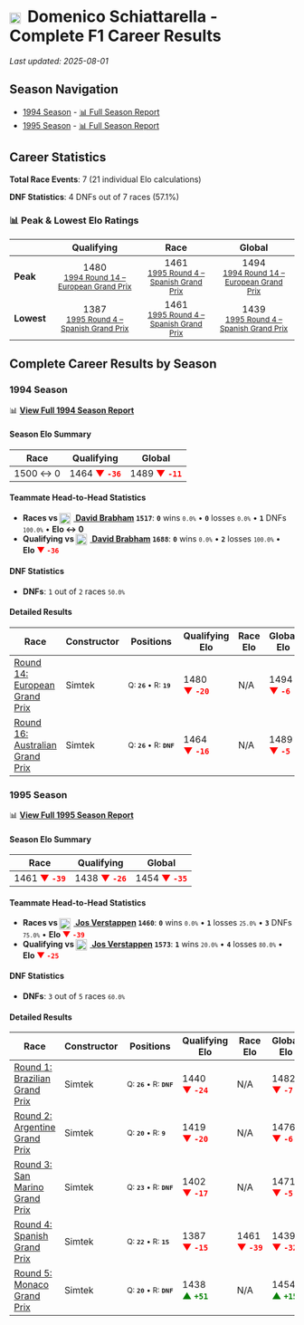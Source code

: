 # <img src="https://upload.wikimedia.org/wikipedia/commons/0/03/Flag_of_Italy.svg" alt="Italy" width="20" height="auto" style="vertical-align: middle; margin-right: 5px;" onerror="this.outerHTML='🇮🇹'; this.style.marginRight='5px';"/> Domenico Schiattarella - Complete F1 Career Results

*Last updated: 2025-08-01*

## Season Navigation

- [1994 Season](#1994-season) - [📊 Full Season Report](../seasons/1994-season-report)
- [1995 Season](#1995-season) - [📊 Full Season Report](../seasons/1995-season-report)

## Career Statistics

**Total Race Events**: 7 (21 individual Elo calculations)

**DNF Statistics**: 4 DNFs out of 7 races (57.1%)

### 📊 Peak & Lowest Elo Ratings

| &nbsp; | Qualifying | Race | Global |
|-------|------------|------|--------|
| **Peak** | <center> 1480 <br/><small> [1994 Round 14 – European Grand Prix](../seasons/1994-season-report#round-14-european-grand-prix) </small></center> | <center> 1461 <br/><small> [1995 Round 4 – Spanish Grand Prix](../seasons/1995-season-report#round-4-spanish-grand-prix) </small></center> | <center> 1494  <br/><small> [1994 Round 14 – European Grand Prix](../seasons/1994-season-report#round-14-european-grand-prix) </small></center> |
| **Lowest** | <center> 1387 <br/><small> [1995 Round 4 – Spanish Grand Prix](../seasons/1995-season-report#round-4-spanish-grand-prix) </small></center> | <center> 1461 <br/><small> [1995 Round 4 – Spanish Grand Prix](../seasons/1995-season-report#round-4-spanish-grand-prix) </small></center> | <center> 1439 <br/><small> [1995 Round 4 – Spanish Grand Prix](../seasons/1995-season-report#round-4-spanish-grand-prix) </small></center> |


## Complete Career Results by Season

### 1994 Season

📊 **[View Full 1994 Season Report](../seasons/1994-season-report)**

#### Season Elo Summary

| Race | Qualifying | Global |
|------|------------|--------|
| 1500 ↔ 0 | 1464 **<span style="color: red;">▼&nbsp;`-36`</span>** | 1489 **<span style="color: red;">▼&nbsp;`-11`</span>** |

#### Teammate Head-to-Head Statistics

- **Races vs [<img src="https://upload.wikimedia.org/wikipedia/commons/8/88/Flag_of_Australia_%28converted%29.svg" alt="Australia" width="20" height="auto" style="vertical-align: middle; margin-right: 5px;" onerror="this.outerHTML='🇦🇺'; this.style.marginRight='5px';"/> David Brabham](david-brabham) `1517`**: **`0`** wins <small>`0.0%`</small> • **`0`** losses <small>`0.0%`</small> • **`1`** DNFs <small>`100.0%`</small> • **Elo ↔ 0**
- **Qualifying vs [<img src="https://upload.wikimedia.org/wikipedia/commons/8/88/Flag_of_Australia_%28converted%29.svg" alt="Australia" width="20" height="auto" style="vertical-align: middle; margin-right: 5px;" onerror="this.outerHTML='🇦🇺'; this.style.marginRight='5px';"/> David Brabham](david-brabham) `1688`**: **`0`** wins <small>`0.0%`</small> • **`2`** losses <small>`100.0%`</small> • **Elo <span style="color: red;">▼&nbsp;`-36`</span>**

#### DNF Statistics

- **DNFs**: `1` out of `2` races <small>`50.0%`</small>

#### Detailed Results

| Race | Constructor | Positions | Qualifying Elo | Race Elo | Global Elo | Teammate |
|------|-------------|-----------|----------------|----------|------------|----------|
| [Round 14: European Grand Prix](../seasons/1994-season-report#round-14-european-grand-prix) | Simtek | <small>Q:&nbsp;**`26`**&nbsp;•&nbsp;R:&nbsp;**`19`**</small> | 1480 **<span style="color: red;">▼&nbsp;`-20`</span>** | N/A | 1494 **<span style="color: red;">▼&nbsp;`-6`</span>** | [<img src="https://upload.wikimedia.org/wikipedia/commons/8/88/Flag_of_Australia_%28converted%29.svg" alt="Australia" width="20" height="auto" style="vertical-align: middle; margin-right: 5px;" onerror="this.outerHTML='🇦🇺'; this.style.marginRight='5px';"/> David Brabham](david-brabham)<br/><small>Q:&nbsp;**`25`**&nbsp;•&nbsp;R:&nbsp;**`DNF`**</small> |
| [Round 16: Australian Grand Prix](../seasons/1994-season-report#round-16-australian-grand-prix) | Simtek | <small>Q:&nbsp;**`26`**&nbsp;•&nbsp;R:&nbsp;**`DNF`**</small> | 1464 **<span style="color: red;">▼&nbsp;`-16`</span>** | N/A | 1489 **<span style="color: red;">▼&nbsp;`-5`</span>** | [<img src="https://upload.wikimedia.org/wikipedia/commons/8/88/Flag_of_Australia_%28converted%29.svg" alt="Australia" width="20" height="auto" style="vertical-align: middle; margin-right: 5px;" onerror="this.outerHTML='🇦🇺'; this.style.marginRight='5px';"/> David Brabham](david-brabham)<br/><small>Q:&nbsp;**`24`**&nbsp;•&nbsp;R:&nbsp;**`DNF`**</small> |

### 1995 Season

📊 **[View Full 1995 Season Report](../seasons/1995-season-report)**

#### Season Elo Summary

| Race | Qualifying | Global |
|------|------------|--------|
| 1461 **<span style="color: red;">▼&nbsp;`-39`</span>** | 1438 **<span style="color: red;">▼&nbsp;`-26`</span>** | 1454 **<span style="color: red;">▼&nbsp;`-35`</span>** |

#### Teammate Head-to-Head Statistics

- **Races vs [<img src="https://upload.wikimedia.org/wikipedia/commons/2/20/Flag_of_the_Netherlands.svg" alt="Netherlands" width="20" height="auto" style="vertical-align: middle; margin-right: 5px;" onerror="this.outerHTML='🇳🇱'; this.style.marginRight='5px';"/> Jos Verstappen](jos-verstappen) `1460`**: **`0`** wins <small>`0.0%`</small> • **`1`** losses <small>`25.0%`</small> • **`3`** DNFs <small>`75.0%`</small> • **Elo <span style="color: red;">▼&nbsp;`-39`</span>**
- **Qualifying vs [<img src="https://upload.wikimedia.org/wikipedia/commons/2/20/Flag_of_the_Netherlands.svg" alt="Netherlands" width="20" height="auto" style="vertical-align: middle; margin-right: 5px;" onerror="this.outerHTML='🇳🇱'; this.style.marginRight='5px';"/> Jos Verstappen](jos-verstappen) `1573`**: **`1`** wins <small>`20.0%`</small> • **`4`** losses <small>`80.0%`</small> • **Elo <span style="color: red;">▼&nbsp;`-25`</span>**

#### DNF Statistics

- **DNFs**: `3` out of `5` races <small>`60.0%`</small>

#### Detailed Results

| Race | Constructor | Positions | Qualifying Elo | Race Elo | Global Elo | Teammate |
|------|-------------|-----------|----------------|----------|------------|----------|
| [Round 1: Brazilian Grand Prix](../seasons/1995-season-report#round-1-brazilian-grand-prix) | Simtek | <small>Q:&nbsp;**`26`**&nbsp;•&nbsp;R:&nbsp;**`DNF`**</small> | 1440 **<span style="color: red;">▼&nbsp;`-24`</span>** | N/A | 1482 **<span style="color: red;">▼&nbsp;`-7`</span>** | [<img src="https://upload.wikimedia.org/wikipedia/commons/2/20/Flag_of_the_Netherlands.svg" alt="Netherlands" width="20" height="auto" style="vertical-align: middle; margin-right: 5px;" onerror="this.outerHTML='🇳🇱'; this.style.marginRight='5px';"/> Jos Verstappen](jos-verstappen)<br/><small>Q:&nbsp;**`24`**&nbsp;•&nbsp;R:&nbsp;**`DNF`**</small> |
| [Round 2: Argentine Grand Prix](../seasons/1995-season-report#round-2-argentine-grand-prix) | Simtek | <small>Q:&nbsp;**`20`**&nbsp;•&nbsp;R:&nbsp;**`9`**</small> | 1419 **<span style="color: red;">▼&nbsp;`-20`</span>** | N/A | 1476 **<span style="color: red;">▼&nbsp;`-6`</span>** | [<img src="https://upload.wikimedia.org/wikipedia/commons/2/20/Flag_of_the_Netherlands.svg" alt="Netherlands" width="20" height="auto" style="vertical-align: middle; margin-right: 5px;" onerror="this.outerHTML='🇳🇱'; this.style.marginRight='5px';"/> Jos Verstappen](jos-verstappen)<br/><small>Q:&nbsp;**`14`**&nbsp;•&nbsp;R:&nbsp;**`DNF`**</small> |
| [Round 3: San Marino Grand Prix](../seasons/1995-season-report#round-3-san-marino-grand-prix) | Simtek | <small>Q:&nbsp;**`23`**&nbsp;•&nbsp;R:&nbsp;**`DNF`**</small> | 1402 **<span style="color: red;">▼&nbsp;`-17`</span>** | N/A | 1471 **<span style="color: red;">▼&nbsp;`-5`</span>** | [<img src="https://upload.wikimedia.org/wikipedia/commons/2/20/Flag_of_the_Netherlands.svg" alt="Netherlands" width="20" height="auto" style="vertical-align: middle; margin-right: 5px;" onerror="this.outerHTML='🇳🇱'; this.style.marginRight='5px';"/> Jos Verstappen](jos-verstappen)<br/><small>Q:&nbsp;**`17`**&nbsp;•&nbsp;R:&nbsp;**`DNF`**</small> |
| [Round 4: Spanish Grand Prix](../seasons/1995-season-report#round-4-spanish-grand-prix) | Simtek | <small>Q:&nbsp;**`22`**&nbsp;•&nbsp;R:&nbsp;**`15`**</small> | 1387 **<span style="color: red;">▼&nbsp;`-15`</span>** | 1461 **<span style="color: red;">▼&nbsp;`-39`</span>** | 1439 **<span style="color: red;">▼&nbsp;`-32`</span>** | [<img src="https://upload.wikimedia.org/wikipedia/commons/2/20/Flag_of_the_Netherlands.svg" alt="Netherlands" width="20" height="auto" style="vertical-align: middle; margin-right: 5px;" onerror="this.outerHTML='🇳🇱'; this.style.marginRight='5px';"/> Jos Verstappen](jos-verstappen)<br/><small>Q:&nbsp;**`16`**&nbsp;•&nbsp;R:&nbsp;**`12`**</small> |
| [Round 5: Monaco Grand Prix](../seasons/1995-season-report#round-5-monaco-grand-prix) | Simtek | <small>Q:&nbsp;**`20`**&nbsp;•&nbsp;R:&nbsp;**`DNF`**</small> | 1438 **<span style="color: green;">▲&nbsp;`+51`</span>** | N/A | 1454 **<span style="color: green;">▲&nbsp;`+15`</span>** | [<img src="https://upload.wikimedia.org/wikipedia/commons/2/20/Flag_of_the_Netherlands.svg" alt="Netherlands" width="20" height="auto" style="vertical-align: middle; margin-right: 5px;" onerror="this.outerHTML='🇳🇱'; this.style.marginRight='5px';"/> Jos Verstappen](jos-verstappen)<br/><small>Q:&nbsp;**`23`**&nbsp;•&nbsp;R:&nbsp;**`DNF`**</small> |

